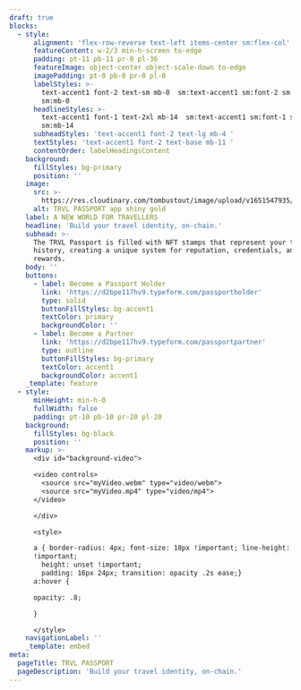 ```yaml
---
draft: true
blocks:
  - style:
      alignment: 'flex-row-reverse text-left items-center sm:flex-col'
      featureContent: w-2/3 min-h-screen to-edge
      padding: pt-11 pb-11 pr-0 pl-36
      featureImage: object-center object-scale-down to-edge
      imagePadding: pt-0 pb-0 pr-0 pl-0
      labelStyles: >-
        text-accent1 font-2 text-sm mb-0  sm:text-accent1 sm:font-2 sm:text-xs
        sm:mb-0 
      headlineStyles: >-
        text-accent1 font-1 text-2xl mb-14  sm:text-accent1 sm:font-1 sm:text-xl
        sm:mb-14 
      subheadStyles: 'text-accent1 font-2 text-lg mb-4 '
      textStyles: 'text-accent1 font-2 text-base mb-11 '
      contentOrder: labelHeadingsContent
    background:
      fillStyles: bg-primary
      position: ''
    image:
      src: >-
        https://res.cloudinary.com/tombustout/image/upload/v1651547935/passport_img_uygam9.jpg
      alt: TRVL PASSPORT app shiny gold
    label: A NEW WORLD FOR TRAVELLERS
    headline: 'Build your travel identity, on-chain.'
    subhead: >-
      The TRVL Passport is filled with NFT stamps that represent your travel
      history, creating a unique system for reputation, credentials, and
      rewards.
    body: ''
    buttons:
      - label: Become a Passport Holder
        link: 'https://d2bpe117hv9.typeform.com/passportholder'
        type: solid
        buttonFillStyles: bg-accent1
        textColor: primary
        backgroundColor: ''
      - label: Become a Partner
        link: 'https://d2bpe117hv9.typeform.com/passportpartner'
        type: outline
        buttonFillStyles: bg-primary
        textColor: accent1
        backgroundColor: accent1
    _template: feature
  - style:
      minHeight: min-h-0
      fullWidth: false
      padding: pt-10 pb-10 pr-20 pl-20
    background:
      fillStyles: bg-black
      position: ''
    markup: >-
      <div id="background-video">

      <video controls>
        <source src="myVideo.webm" type="video/webm">
        <source src="myVideo.mp4" type="video/mp4">
      </video>

      </div>

      <style>

      a { border-radius: 4px; font-size: 18px !important; line-height: 18px
      !important;
        height: unset !important;
        padding: 16px 24px; transition: opacity .2s ease;}
      a:hover {

      opacity: .8;

      }

      </style>
    navigationLabel: ''
    _template: embed
meta:
  pageTitle: TRVL PASSPORT
  pageDescription: 'Build your travel identity, on-chain.'
---
```


